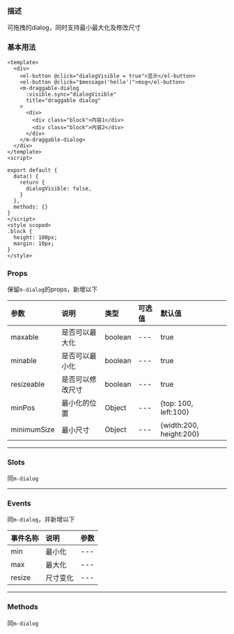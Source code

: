 ### 描述
可拖拽的dialog，同时支持最小最大化及修改尺寸

### 基本用法
```vue
<template>
  <div>
    <el-button @click="dialogVisible = true">显示</el-button>
    <el-button @click="$message('hello')">msg</el-button>
    <m-draggable-dialog
      :visible.sync="dialogVisible"
      title="draggable dialog"
    >
      <div>
        <div class="block">内容1</div>
        <div class="block">内容2</div>
      </div>
    </m-draggable-dialog>
  </div>
</template>
<script>

export default {
  data() {
    return {
      dialogVisible: false,
    }
  },
  methods: {}
}
</script>
<style scoped>
.block {
  height: 100px;
  margin: 10px;
}
</style>
```

### Props
保留`m-dialog`的props，新增以下

| 参数 | 说明 | 类型 | 可选值 | 默认值 |
| :---- | :---- | :---- | :---- | :---- | 
| maxable | 是否可以最大化 | boolean | --- | true |
| minable | 是否可以最小化 | boolean | --- | true |
| resizeable | 是否可以修改尺寸 | boolean | --- | true |
| minPos | 最小化的位置 | Object | --- | {top: 100, left:100} |
| minimumSize | 最小尺寸 | Object | --- | {width:200, height:200} |


---

### Slots
同`m-dialog`

---

### Events
同`m-dialog`，并新增以下

| 事件名称 | 说明 | 参数 |
| :---- | :---- | :---- |
| min | 最小化 | --- |
| max | 最大化 | --- |
| resize | 尺寸变化 | --- |

---

### Methods

同`m-dialog`
